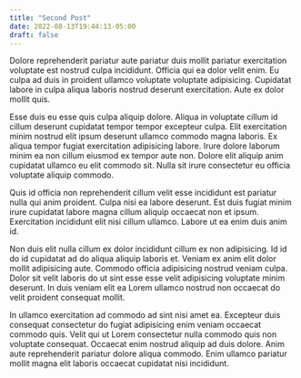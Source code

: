 ```yaml
---
title: "Second Post"
date: 2022-08-13T19:44:13-05:00
draft: false
---
```

Dolore reprehenderit pariatur aute pariatur duis mollit pariatur exercitation voluptate est nostrud culpa incididunt. Officia qui ea dolor velit enim. Eu culpa ad duis in proident ullamco voluptate voluptate adipisicing. Cupidatat labore in culpa aliqua laboris nostrud deserunt exercitation. Aute ex dolor mollit quis.

Esse duis eu esse quis culpa aliquip dolore. Aliqua in voluptate cillum id cillum deserunt cupidatat tempor tempor excepteur culpa. Elit exercitation minim nostrud elit ipsum deserunt ullamco commodo magna laboris. Ex aliqua tempor fugiat exercitation adipisicing labore. Irure dolore laborum minim ea non cillum eiusmod ex tempor aute non. Dolore elit aliquip anim cupidatat ullamco eu elit commodo sit. Nulla sit irure consectetur eu officia voluptate aliquip commodo.

Quis id officia non reprehenderit cillum velit esse incididunt est pariatur nulla qui anim proident. Culpa nisi ea labore deserunt. Est duis fugiat minim irure cupidatat labore magna cillum aliquip occaecat non et ipsum. Exercitation incididunt elit nisi cillum ullamco. Labore ut ea enim duis anim id.

Non duis elit nulla cillum ex dolor incididunt cillum ex non adipisicing. Id id do id cupidatat ad do aliqua aliquip laboris et. Veniam ex anim elit dolor mollit adipisicing aute. Commodo officia adipisicing nostrud veniam culpa. Dolor sit velit laboris do ut sint esse esse velit adipisicing voluptate minim deserunt. In duis veniam elit ea Lorem ullamco nostrud non occaecat do velit proident consequat mollit.

In ullamco exercitation ad commodo ad sint nisi amet ea. Excepteur duis consequat consectetur do fugiat adipisicing enim veniam occaecat commodo quis. Velit qui ut Lorem consectetur nulla commodo quis non voluptate consequat. Occaecat enim nostrud aliquip ad duis dolore. Anim aute reprehenderit pariatur dolore aliqua commodo. Enim ullamco pariatur mollit magna elit laboris occaecat cupidatat nisi incididunt.
